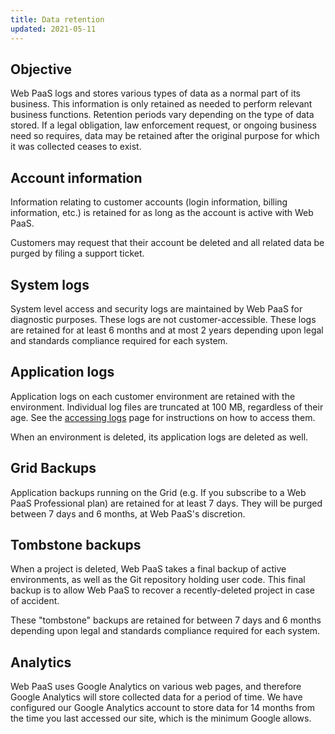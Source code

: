 ```yaml
---
title: Data retention
updated: 2021-05-11
---
```


## Objective  

Web PaaS logs and stores various types of data as a normal part of its business.  This information is only retained as needed to perform relevant business functions. Retention periods vary depending on the type of data stored. If a legal obligation, law enforcement request, or ongoing business need so requires, data may be retained after the original purpose for which it was collected ceases to exist.

## Account information

Information relating to customer accounts (login information, billing information, etc.) is retained for as long as the account is active with Web PaaS.

Customers may request that their account be deleted and all related data be purged by filing a support ticket.

## System logs

System level access and security logs are maintained by Web PaaS for diagnostic purposes.  These logs are not customer-accessible.  These logs are retained for at least 6 months and at most 2 years depending upon legal and standards compliance required for each system.

## Application logs

Application logs on each customer environment are retained with the environment.  Individual log files are truncated at 100 MB, regardless of their age.  See the [accessing logs](development-logs1.) page for instructions on how to access them.

When an environment is deleted, its application logs are deleted as well.

## Grid Backups

Application backups running on the Grid (e.g. If you subscribe to a Web PaaS Professional plan) are retained for at least 7 days.  They will be purged between 7 days and 6 months, at Web PaaS's discretion.

## Tombstone backups

When a project is deleted, Web PaaS takes a final backup of active environments, as well as the Git repository holding user code.  This final backup is to allow Web PaaS to recover a recently-deleted project in case of accident.

These "tombstone" backups are retained for between 7 days and 6 months depending upon legal and standards compliance required for each system.

## Analytics

Web PaaS uses Google Analytics on various web pages, and therefore Google Analytics will store collected data for a period of time.  We have configured our Google Analytics account to store data for 14 months from the time you last accessed our site, which is the minimum Google allows.
